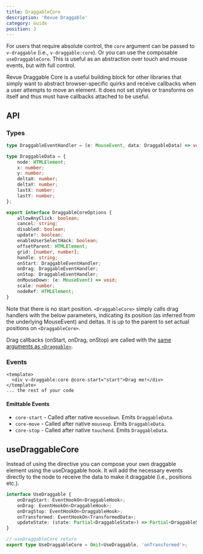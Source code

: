 ```yaml
---
title: DraggableCore
description: 'Revue Draggable'
category: Guide
position: 3
---
```


For users that require absolute control, the `core` argument can be passed to `v-draggable` (i.e., `v-draggable:core`).
Or you can use the composable `useDraggableCore`.
This is useful as an abstraction over touch and mouse events, but with full control.

Revue Draggable Core is a useful building block for other libraries that simply want to abstract browser-specific quirks and receive callbacks when a user attempts to move an element. 
It does not set styles or transforms on itself and thus must have callbacks attached to be useful.

## API

### Types

```ts
type DraggableEventHandler = (e: MouseEvent, data: DraggableData) => void | false;

type DraggableData = {
    node: HTMLElement;
    x: number;
    y: number;
    deltaX: number;
    deltaY: number;
    lastX: number;
    lastY: number;
};

export interface DraggableCoreOptions {
    allowAnyClick: boolean;
    cancel: string;
    disabled: boolean;
    update?: boolean;
    enableUserSelectHack: boolean;
    offsetParent: HTMLElement;
    grid: [number, number];
    handle: string;
    onStart: DraggableEventHandler;
    onDrag: DraggableEventHandler;
    onStop: DraggableEventHandler;
    onMouseDown: (e: MouseEvent) => void;
    scale: number;
    nodeRef: HTMLElement;
}
```

<alert>

Note that there is no start position.
`<DraggableCore>` simply calls drag handlers with the below parameters,
indicating its position (as inferred from the underlying MouseEvent) and deltas.
It is up to the parent to set actual positions on `<DraggableCore>`.

</alert>

Drag callbacks (onStart, onDrag, onStop) are called with the [same arguments as `<Draggable>`](/draggable).

### Events
```vue
<template>
  <div v-draggable:core @core-start="start">Drag me!</div>
</template>
... the rest of your code

```

#### Emittable Events

* `core-start` - Called after native `mousedown`. Emits `DraggableData`.
* `core-move` - Called after native `mouseup`. Emits `DraggableData`.
* `core-stop` - Called after native `touchend`. Emits `DraggableData`.


## useDraggableCore

Instead of using the directive you can compose your own
draggable element using the useDraggable hook.
It will add the necessary events directly to the node to receive the data to make it draggable (i.e., positions etc.).

```ts
interface UseDraggable {
    onDragStart: EventHookOn<DraggableHook>;
    onDrag: EventHookOn<DraggableHook>;
    onDragStop: EventHookOn<DraggableHook>;
    onTransformed: EventHookOn<TransformedData>;
    updateState: (state: Partial<DraggableState>) => Partial<DraggableState> | void;
}

// useDraggableCore return
export type UseDraggableCore = Omit<UseDraggable, 'onTransformed'>;
```
